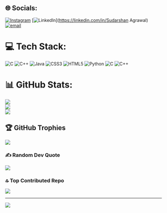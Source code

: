 
## 🌐 Socials:
[![Instagram](https://img.shields.io/badge/Instagram-%23E4405F.svg?logo=Instagram&logoColor=white)](https://instagram.com/__sudarshan__ag__) [![LinkedIn](https://img.shields.io/badge/LinkedIn-%230077B5.svg?logo=linkedin&logoColor=white)](https://linkedin.com/in/Sudarshan Agrawal) [![email](https://img.shields.io/badge/Email-D14836?logo=gmail&logoColor=white)](mailto:sudarshanagrawal65@gmail.com) 

# 💻 Tech Stack:
![C](https://img.shields.io/badge/c-%2300599C.svg?style=for-the-badge&logo=c&logoColor=white) ![C++](https://img.shields.io/badge/c++-%2300599C.svg?style=for-the-badge&logo=c%2B%2B&logoColor=white) ![Java](https://img.shields.io/badge/java-%23ED8B00.svg?style=for-the-badge&logo=openjdk&logoColor=white) ![CSS3](https://img.shields.io/badge/css3-%231572B6.svg?style=for-the-badge&logo=css3&logoColor=white) ![HTML5](https://img.shields.io/badge/html5-%23E34F26.svg?style=for-the-badge&logo=html5&logoColor=white) ![Python](https://img.shields.io/badge/python-3670A0?style=for-the-badge&logo=python&logoColor=ffdd54) ![C](https://img.shields.io/badge/c-%2300599C.svg?style=for-the-badge&logo=c&logoColor=white) ![C++](https://img.shields.io/badge/c++-%2300599C.svg?style=for-the-badge&logo=c%2B%2B&logoColor=white)
# 📊 GitHub Stats:
![](https://github-readme-stats.vercel.app/api?username=SudarshanAg31&theme=dark&hide_border=false&include_all_commits=true&count_private=false)<br/>
![](https://nirzak-streak-stats.vercel.app/?user=SudarshanAg31&theme=dark&hide_border=false)<br/>
![](https://github-readme-stats.vercel.app/api/top-langs/?username=SudarshanAg31&theme=dark&hide_border=false&include_all_commits=true&count_private=false&layout=compact)

## 🏆 GitHub Trophies
![](https://github-profile-trophy.vercel.app/?username=SudarshanAg31&theme=radical&no-frame=false&no-bg=true&margin-w=4)

### ✍️ Random Dev Quote
![](https://quotes-github-readme.vercel.app/api?type=horizontal&theme=radical)

### 🔝 Top Contributed Repo
![](https://github-contributor-stats.vercel.app/api?username=SudarshanAg31&limit=5&theme=dark&combine_all_yearly_contributions=true)

---
[![](https://visitcount.itsvg.in/api?id=SudarshanAg31&icon=0&color=0)](https://visitcount.itsvg.in)

<!-- Proudly created with GPRM ( https://gprm.itsvg.in ) -->
